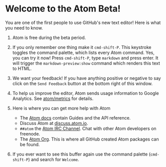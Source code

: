 # Welcome to the Atom Beta!

You are one of the first people to use GitHub's new text editor! Here is what
you need to know.

1. Atom is free during the beta period.

2. If you only remember one thing make it `cmd-shift-P`. This keystroke toggles
   the command palette, which lists every Atom command. Yes, you can try it now!
   Press `cmd-shift-P`, type `markdown` and press enter. It will trigger the
  `markdown-preview:show` command which renders this text to HTML.

3. We want your feedback! If you have anything positive or negative to say click
   on the `Send Feedback` button at the bottom right of this window.

4. To help us improve the editor, Atom sends usage information to Google
   Analytics. See [atom/metrics](https://github.com/atom/metrics) for details.

5. Here is where you can get more help with Atom

   * The [Atom docs](https://www.atom.io/docs) contain Guides and the API
     reference.
   * Discuss Atom at [discuss.atom.io](discuss.atom.io).
   * `##atom` the [Atom IRC Channel](http://webchat.freenode.net/?channels=##atom).
     Chat with other Atom developers on freenode.
   * The [Atom Org](https://github.com/atom). This is where all GitHub created Atom
     packages can be found.

6. If you ever want to see this buffer again use the command palette
   (`cmd-shift-P`) and search for `Welcome`.
